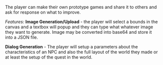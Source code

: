 The player can make their own prototype games and share it to others and ask for response on what to improve.

*Features:*
**Image Generation/Upload** - the player will select a bounds in the canvas and a textbox will popup and they can type what whatever image they want to generate. Image may be converted into base64 and store it into a JSON file.

**Dialog Generation** - The player will setup a parameters about the characteristics of an NPC and also the full layout of the world they made or at least the setup of the quest in the world.
